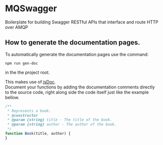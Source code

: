 # MQSwagger
Boilerplate for building Swagger RESTful APIs that interface and route HTTP over AMQP

## How to generate the documentation pages.

To automatically generate the documentation pages use the command:
```
npm run gen-doc
```
in the the project root.

This makes use of [jsDoc](http://usejsdoc.org/).<br />
Document your functions by adding the documentation comments directly to the source code, right along side the code itself just like the example bellow.
```javascript
/**
 * Represents a book.
 * @constructor
 * @param {string} title - The title of the book.
 * @param {string} author - The author of the book.
 */
function Book(title, author) {
}
```
